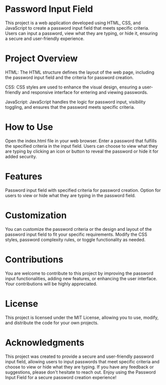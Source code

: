 # Password Input Field
This project is a web application developed using HTML, CSS, and JavaScript to create a password input field that meets specific criteria. Users can input a password, view what they are typing, or hide it, ensuring a secure and user-friendly experience.

# Project Overview
HTML: The HTML structure defines the layout of the web page, including the password input field and the criteria for password creation.

CSS: CSS styles are used to enhance the visual design, ensuring a user-friendly and responsive interface for entering and viewing passwords.

JavaScript: JavaScript handles the logic for password input, visibility toggling, and ensures that the password meets specific criteria.

# How to Use
Open the index.html file in your web browser.
Enter a password that fulfills the specified criteria in the input field.
Users can choose to view what they are typing by clicking an icon or button to reveal the password or hide it for added security.
# Features
Password input field with specified criteria for password creation.
Option for users to view or hide what they are typing in the password field.
# Customization
You can customize the password criteria or the design and layout of the password input field to fit your specific requirements. Modify the CSS styles, password complexity rules, or toggle functionality as needed.

# Contributions
You are welcome to contribute to this project by improving the password input functionalities, adding new features, or enhancing the user interface. Your contributions will be highly appreciated.

# License
This project is licensed under the MIT License, allowing you to use, modify, and distribute the code for your own projects.

# Acknowledgments
This project was created to provide a secure and user-friendly password input field, allowing users to input passwords that meet specific criteria and choose to view or hide what they are typing. If you have any feedback or suggestions, please don't hesitate to reach out. Enjoy using the Password Input Field for a secure password creation experience!
